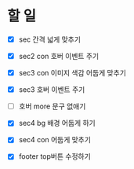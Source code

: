 # 할 일

- [x] sec 간격 넓게 맞추기

- [x] sec2 con 호버 이벤트 주기

- [x] sec3 con 이미지 색감 어둡게 맞추기
- [x] sec3 호버 이벤트 주기
- [ ] 호버 more 문구 없애기

- [x] sec4 bg 배경 어둡게 하기
- [x] sec4 con 어둡게 맞추기

- [x] footer top버튼 수정하기